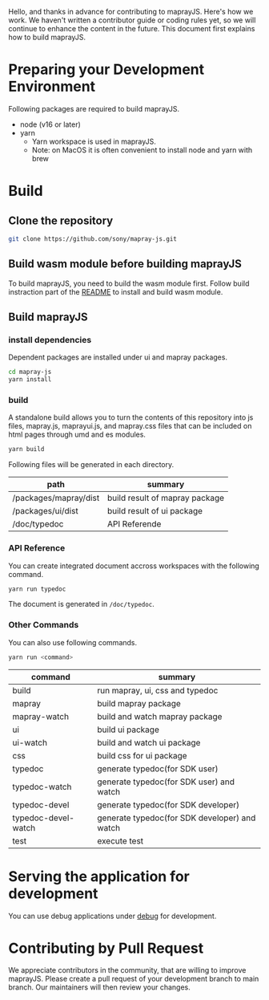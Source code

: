 Hello, and thanks in advance for contributing to maprayJS. Here's how we work.
We haven't written a contributor guide or coding rules yet, so we will continue to enhance the content in the future.
This document first explains how to build maprayJS.


# Preparing your Development Environment

Following packages are required to build maprayJS.

- node (v16 or later)
- yarn
  - Yarn workspace is used in maprayJS.
  - Note: on MacOS it is often convenient to install node and yarn with brew


# Build


## Clone the repository

```bash
git clone https://github.com/sony/mapray-js.git
```


## Build wasm module before building maprayJS

To build maprayJS, you need to build the wasm module first.
Follow build instraction part of the [README](./packages/mapray/wasm/README.org) to install and build wasm module.


## Build maprayJS


### install dependencies

Dependent packages are installed under ui and mapray packages.

```bash
cd mapray-js
yarn install
```


### build

A standalone build allows you to turn the contents of this repository into js files, mapray.js, maprayui.js, and mapray.css files that can be included on html pages through umd and es modules.

```bash
yarn build
```

Following files will be generated in each directory.

| path                  | summary                        |
|-----------------------|--------------------------------|
| /packages/mapray/dist | build result of mapray package |
| /packages/ui/dist     | build result of ui package     |
| /doc/typedoc          | API Referende                  |


### API Reference

You can create integrated document accross workspaces with the following command.

```bash
yarn run typedoc
```

The document is generated in `/doc/typedoc`.


### Other Commands

You can also use following commands.

```bash
yarn run <command>
```

| command             | summary                                       |
|---------------------|-----------------------------------------------|
| build               | run mapray, ui, css and typedoc               |
| mapray              | build mapray package                          |
| mapray-watch        | build and watch mapray package                |
| ui                  | build ui package                              |
| ui-watch            | build and watch ui package                    |
| css                 | build css for ui package                      |
| typedoc             | generate typedoc(for SDK user)                |
| typedoc-watch       | generate typedoc(for SDK user) and watch      |
| typedoc-devel       | generate typedoc(for SDK developer)           |
| typedoc-devel-watch | generate typedoc(for SDK developer) and watch |
| test                | execute test                                  |


# Serving the application for development

You can use debug applications under [debug](./debug/) for development.


# Contributing by Pull Request

We appreciate contributors in the community, that are willing to improve maprayJS.
Please create a pull request of your development branch to main branch.
Our maintainers will then review your changes.
